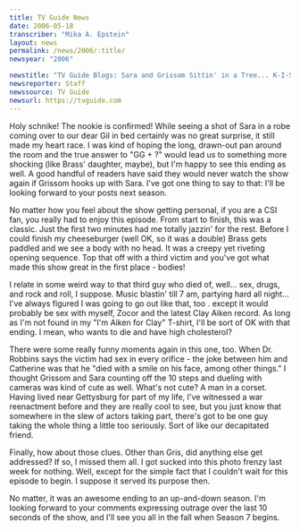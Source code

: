 ```yaml
---
title: TV Guide News
date: 2006-05-18
transcriber: "Mika A. Epstein"
layout: news
permalink: /news/2006/:title/
newsyear: "2006"

newstitle: "TV Guide Blogs: Sara and Grissom Sittin' in a Tree... K-I-S-S-I-N-G  "
newsreporter: Staff
newssource: TV Guide
newsurl: https://tvguide.com
---
```


Holy schnike! The nookie is confirmed! While seeing a shot of Sara in a robe coming over to our dear Gil in bed certainly was no great surprise, it still made my heart race. I was kind of hoping the long, drawn-out pan around the room and the true answer to "GG + ?" would lead us to something more shocking (like Brass' daughter, maybe), but I'm happy to see this ending as well. A good handful of readers have said they would never watch the show again if Grissom hooks up with Sara. I've got one thing to say to that: I'll be looking forward to your posts next season.

No matter how you feel about the show getting personal, if you are a CSI fan, you really had to enjoy this episode. From start to finish, this was a classic. Just the first two minutes had me totally jazzin' for the rest. Before I could finish my cheeseburger (well OK, so it was a double) Brass gets paddled and we see a body with no head. It was a creepy yet riveting opening sequence. Top that off with a third victim and you've got what made this show great in the first place - bodies!

I relate in some weird way to that third guy who died of, well... sex, drugs, and rock and roll, I suppose. Music blastin' till 7 am, partying hard all night... I've always figured I was going to go out like that, too . except it would probably be sex with myself, Zocor and the latest Clay Aiken record. As long as I'm not found in my "I'm Aiken for Clay" T-shirt, I'll be sort of OK with that ending. I mean, who wants to die and have high cholesterol?

There were some really funny moments again in this one, too. When Dr. Robbins says the victim had sex in every orifice - the joke between him and Catherine was that he "died with a smile on his face, among other things." I thought Grissom and Sara counting off the 10 steps and dueling with cameras was kind of cute as well. What's not cute? A man in a corset. Having lived near Gettysburg for part of my life, I've witnessed a war reenactment before and they are really cool to see, but you just know that somewhere in the slew of actors taking part, there's got to be one guy taking the whole thing a little too seriously. Sort of like our decapitated friend.

Finally, how about those clues. Other than Gris, did anything else get addressed? If so, I missed them all. I got sucked into this photo frenzy last week for nothing. Well, except for the simple fact that I couldn't wait for this episode to begin. I suppose it served its purpose then.

No matter, it was an awesome ending to an up-and-down season. I'm looking forward to your comments expressing outrage over the last 10 seconds of the show, and I'll see you all in the fall when Season 7 begins.
